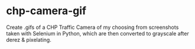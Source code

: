 # chp-camera-gif
Create .gifs of a CHP Traffic Camera of my choosing from screenshots taken with Selenium in Python, which are then converted to grayscale after derez & pixelating.
